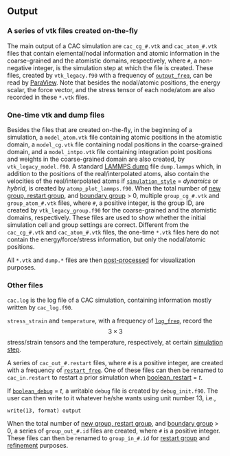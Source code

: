 ## Output

### A series of vtk files created on-the-fly

The main output of a CAC simulation are `cac_cg_#.vtk` and `cac_atom_#.vtk` files that contain elemental/nodal information and atomic information in the coarse-grained and the atomistic domains, respectively, where `#`, a non-negative integer, is the simulation step at which the file is created. These files, created by `vtk_legacy.f90` with a frequency of [`output_freq`](../chapter5/dump.md), can be read by [ParaView](../chapter6/paraview.md). Note that besides the nodal/atomic positions, the energy scalar, the force vector, and the stress tensor of each node/atom are also recorded in these `*.vtk` files.

### One-time vtk and dump files 

Besides the files that are created on-the-fly, in the beginning of a simulation, a `model_atom.vtk` file containing atomic positions in the atomistic domain, a `model_cg.vtk` file containing nodal positions in the coarse-grained domain, and a `model_intpo.vtk` file containing integration point positions and weights in the coarse-grained domain are also created, by `vtk_legacy_model.f90`. A standard [LAMMPS dump](http://lammps.sandia.gov/doc/dump.html) file `dump.lammps` which, in addition to the positions of the real/interpolated atoms, also contain the velocities of the real/interpolated atoms if [`simulation_style`](../chapter5/simulator.md) = _dynamics_ or _hybrid_, is created by `atomp_plot_lammps.f90`. When the total number of [new group, restart group](../chapter5/group_num.md), and [boundary group](../chapter5/bd_group.md) > 0, multiple `group_cg_#.vtk` and `group_atom_#.vtk` files, where `#`, a positive integer, is the group ID, are created by `vtk_legacy_group.f90` for the coarse-grained and the atomistic domains, respectively. These files are used to show whether the initial simulation cell and group settings are correct. Different from the `cac_cg_#.vtk` and `cac_atom_#.vtk` files, the one-time `*.vtk` files here do not contain the energy/force/stress information, but only the nodal/atomic positions.

All `*.vtk` and `dump.*` files are then [post-processed](../chapter6/README.md) for visualization purposes.

### Other files

`cac.log` is the log file of a CAC simulation, containing information mostly written by `cac_log.f90`.

`stress_strain` and `temperature`, with a frequency of [`log_freq`](../chapter5/dump.md), record the $$3\times 3$$ stress/strain tensors and the temperature, respectively, at certain [simulation step](../chapter5/run.md).

A series of `cac_out_#.restart` files, where `#` is a positive integer, are created with a frequency of [`restart_freq`](../chapter5/dump.md). One of these files can then be renamed to `cac_in.restart` to restart a prior simulation when [boolean_restart](../chapter5/restart.md) = _t_.

If [`boolean_debug`](../chapter5/debug.md) = _t_, a writable `debug` file is created by `debug_init.f90`. The user can then write to it whatever he/she wants using unit number 13, i.e.,

	write(13, format) output

When the total number of [new group, restart group](../chapter5/group_num.md), and [boundary group](../chapter5/bd_group.md) > 0, a series of `group_out_#.id` files are created, where `#` is a positive integer. These files can then be renamed to `group_in_#.id` for [restart group](../chapter5/group.md) and [refinement](../chapter5/refine.md) purposes.